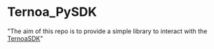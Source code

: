 # Ternoa_PySDK


"The aim of this repo is to provide a simple library to interact with the [TernoaSDK](https://ternoa-2.gitbook.io/sdk/)"

